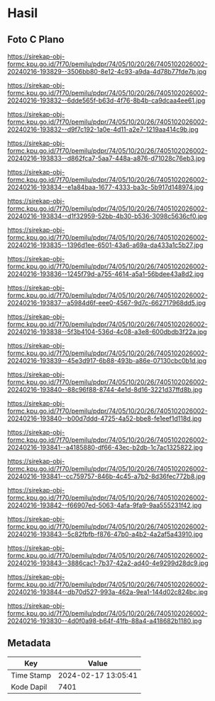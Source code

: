 # Hasil

## Foto C Plano

https://sirekap-obj-formc.kpu.go.id/7f70/pemilu/pdpr/74/05/10/20/26/7405102026002-20240216-193829--3506bb80-8e12-4c93-a9da-4d78b77fde7b.jpg

https://sirekap-obj-formc.kpu.go.id/7f70/pemilu/pdpr/74/05/10/20/26/7405102026002-20240216-193832--6dde565f-b63d-4f76-8b4b-ca9dcaa4ee61.jpg

https://sirekap-obj-formc.kpu.go.id/7f70/pemilu/pdpr/74/05/10/20/26/7405102026002-20240216-193832--d9f7c192-1a0e-4d11-a2e7-1219aa414c9b.jpg

https://sirekap-obj-formc.kpu.go.id/7f70/pemilu/pdpr/74/05/10/20/26/7405102026002-20240216-193833--d862fca7-5aa7-448a-a876-d71028c76eb3.jpg

https://sirekap-obj-formc.kpu.go.id/7f70/pemilu/pdpr/74/05/10/20/26/7405102026002-20240216-193834--e1a84baa-1677-4333-ba3c-5b917d148974.jpg

https://sirekap-obj-formc.kpu.go.id/7f70/pemilu/pdpr/74/05/10/20/26/7405102026002-20240216-193834--d1f32959-52bb-4b30-b536-3098c5636cf0.jpg

https://sirekap-obj-formc.kpu.go.id/7f70/pemilu/pdpr/74/05/10/20/26/7405102026002-20240216-193835--1396d1ee-6501-43a6-a69a-da433a1c5b27.jpg

https://sirekap-obj-formc.kpu.go.id/7f70/pemilu/pdpr/74/05/10/20/26/7405102026002-20240216-193836--1245f79d-a755-4614-a5a1-56bdee43a8d2.jpg

https://sirekap-obj-formc.kpu.go.id/7f70/pemilu/pdpr/74/05/10/20/26/7405102026002-20240216-193837--a5984d6f-eee0-4567-9d7c-662717968dd5.jpg

https://sirekap-obj-formc.kpu.go.id/7f70/pemilu/pdpr/74/05/10/20/26/7405102026002-20240216-193838--5f3b4104-536d-4c08-a3e8-600dbdb3f22a.jpg

https://sirekap-obj-formc.kpu.go.id/7f70/pemilu/pdpr/74/05/10/20/26/7405102026002-20240216-193839--45e3d917-6b88-493b-a86e-07130cbc0b1d.jpg

https://sirekap-obj-formc.kpu.go.id/7f70/pemilu/pdpr/74/05/10/20/26/7405102026002-20240216-193840--88c96f88-8744-4e1d-8d16-3221d37ffd8b.jpg

https://sirekap-obj-formc.kpu.go.id/7f70/pemilu/pdpr/74/05/10/20/26/7405102026002-20240216-193840--b00d7ddd-4725-4a52-bbe8-fe1eef1d118d.jpg

https://sirekap-obj-formc.kpu.go.id/7f70/pemilu/pdpr/74/05/10/20/26/7405102026002-20240216-193841--a4185880-df66-43ec-b2db-1c7ac1325822.jpg

https://sirekap-obj-formc.kpu.go.id/7f70/pemilu/pdpr/74/05/10/20/26/7405102026002-20240216-193841--cc759757-846b-4c45-a7b2-8d36fec772b8.jpg

https://sirekap-obj-formc.kpu.go.id/7f70/pemilu/pdpr/74/05/10/20/26/7405102026002-20240216-193842--f66907ed-5063-4afa-9fa9-9aa555231f42.jpg

https://sirekap-obj-formc.kpu.go.id/7f70/pemilu/pdpr/74/05/10/20/26/7405102026002-20240216-193843--5c82fbfb-f876-47b0-a4b2-4a2af5a43910.jpg

https://sirekap-obj-formc.kpu.go.id/7f70/pemilu/pdpr/74/05/10/20/26/7405102026002-20240216-193843--3886cac1-7b37-42a2-ad40-4e9299d28dc9.jpg

https://sirekap-obj-formc.kpu.go.id/7f70/pemilu/pdpr/74/05/10/20/26/7405102026002-20240216-193844--db70d527-993a-462a-9ea1-144d02c824bc.jpg

https://sirekap-obj-formc.kpu.go.id/7f70/pemilu/pdpr/74/05/10/20/26/7405102026002-20240216-193830--4d0f0a98-b64f-41fb-88a4-a418682b1180.jpg


## Metadata

| Key        | Value               |
| ---------- | ------------------- |
| Time Stamp | 2024-02-17 13:05:41 |
| Kode Dapil | 7401                |



